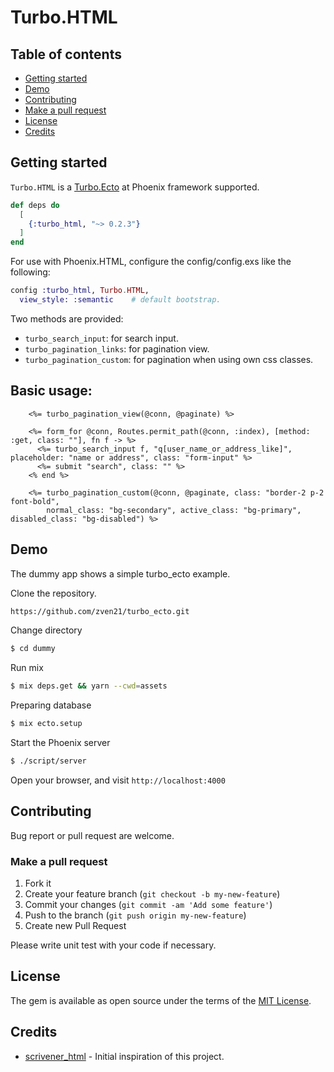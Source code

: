 # Turbo.HTML

## Table of contents

* [Getting started](#getting-started)
* [Demo](#demo)
* [Contributing](#contributing)
* [Make a pull request](#make-a-pull-request)
* [License](#license)
* [Credits](#credits)


## Getting started

`Turbo.HTML` is a [Turbo.Ecto](https://github.com/zven21/turbo_ecto) at Phoenix framework supported.

```elixir
def deps do
  [
    {:turbo_html, "~> 0.2.3"}
  ]
end
```

For use with Phoenix.HTML, configure the config/config.exs like the following:

```elixir
config :turbo_html, Turbo.HTML,
  view_style: :semantic    # default bootstrap.
```

Two methods are provided:

* `turbo_search_input`: for search input.
* `turbo_pagination_links`: for pagination view.
* `turbo_pagination_custom`: for pagination when using own css classes.

## Basic usage:
```
    <%= turbo_pagination_view(@conn, @paginate) %>
```
```
    <%= form_for @conn, Routes.permit_path(@conn, :index), [method: :get, class: ""], fn f -> %>
      <%= turbo_search_input f, "q[user_name_or_address_like]", placeholder: "name or address", class: "form-input" %>
      <%= submit "search", class: "" %>
    <% end %>
```
```
    <%= turbo_pagination_custom(@conn, @paginate, class: "border-2 p-2 font-bold",
        normal_class: "bg-secondary", active_class: "bg-primary", disabled_class: "bg-disabled") %>
```

## Demo

The dummy app shows a simple turbo_ecto example.

Clone the repository.

```bash
https://github.com/zven21/turbo_ecto.git
```

Change directory

```bash
$ cd dummy
```

Run mix

```bash
$ mix deps.get && yarn --cwd=assets
```

Preparing database

```bash
$ mix ecto.setup
```

Start the Phoenix server

```bash
$ ./script/server
```

Open your browser, and visit `http://localhost:4000`

## Contributing

Bug report or pull request are welcome.

### Make a pull request

1. Fork it
2. Create your feature branch (`git checkout -b my-new-feature`)
3. Commit your changes (`git commit -am 'Add some feature'`)
4. Push to the branch (`git push origin my-new-feature`)
5. Create new Pull Request

Please write unit test with your code if necessary.

## License

The gem is available as open source under the terms of the [MIT License](http://opensource.org/licenses/MIT).

## Credits

* [scrivener_html](https://github.com/mgwidmann/scrivener_html) - Initial inspiration of this project.

